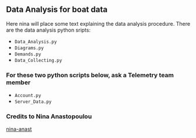 ## Data Analysis for boat data

Here nina will place some text explaining the data analysis procedure.
There are the data analysis python sripts:
- `Data_Analysis.py`
- `Diagrams.py`
- `Demands.py`
- `Data_Collecting.py` 

### For these two python scripts below, ask a Telemetry team member
- `Account.py`
- `Server_Data.py`

### Credits to Nina Anastopoulou 
[nina-anast](https://github.com/nina-anast)
